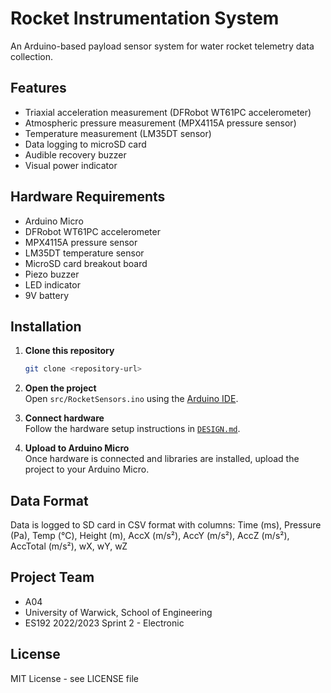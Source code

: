 # Rocket Instrumentation System

An Arduino-based payload sensor system for water rocket telemetry data collection.

## Features

- Triaxial acceleration measurement (DFRobot WT61PC accelerometer)
- Atmospheric pressure measurement (MPX4115A pressure sensor)
- Temperature measurement (LM35DT sensor)
- Data logging to microSD card
- Audible recovery buzzer
- Visual power indicator

## Hardware Requirements

- Arduino Micro
- DFRobot WT61PC accelerometer
- MPX4115A pressure sensor
- LM35DT temperature sensor
- MicroSD card breakout board
- Piezo buzzer
- LED indicator
- 9V battery

## Installation

1. **Clone this repository**
    ```bash
    git clone <repository-url>
    ```

2. **Open the project**  
    Open `src/RocketSensors.ino` using the [Arduino IDE](https://www.arduino.cc/en/software).

3. **Connect hardware**  
    Follow the hardware setup instructions in [`DESIGN.md`](DESIGN.md).

4. **Upload to Arduino Micro**  
    Once hardware is connected and libraries are installed, upload the project to your Arduino Micro.

## Data Format

Data is logged to SD card in CSV format with columns:
Time (ms), Pressure (Pa), Temp (°C), Height (m), AccX (m/s²), AccY (m/s²), AccZ (m/s²), AccTotal (m/s²), wX, wY, wZ

## Project Team
- A04
- University of Warwick, School of Engineering
- ES192 2022/2023 Sprint 2 - Electronic

## License

MIT License - see LICENSE file
